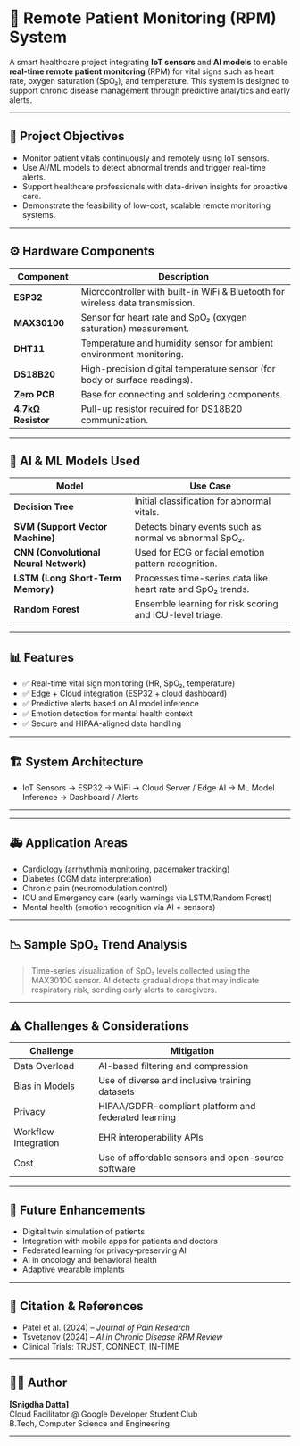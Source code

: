 # 🧠 Remote Patient Monitoring (RPM) System

A smart healthcare project integrating **IoT sensors** and **AI models** to enable **real-time remote patient monitoring** (RPM) for vital signs such as heart rate, oxygen saturation (SpO₂), and temperature. This system is designed to support chronic disease management through predictive analytics and early alerts.

---

## 📌 Project Objectives

- Monitor patient vitals continuously and remotely using IoT sensors.
- Use AI/ML models to detect abnormal trends and trigger real-time alerts.
- Support healthcare professionals with data-driven insights for proactive care.
- Demonstrate the feasibility of low-cost, scalable remote monitoring systems.

---

## ⚙️ Hardware Components

| Component | Description |
|----------|-------------|
| **ESP32** | Microcontroller with built-in WiFi & Bluetooth for wireless data transmission. |
| **MAX30100** | Sensor for heart rate and SpO₂ (oxygen saturation) measurement. |
| **DHT11** | Temperature and humidity sensor for ambient environment monitoring. |
| **DS18B20** | High-precision digital temperature sensor (for body or surface readings). |
| **Zero PCB** | Base for connecting and soldering components. |
| **4.7kΩ Resistor** | Pull-up resistor required for DS18B20 communication. |

---

## 🧠 AI & ML Models Used

| Model | Use Case |
|-------|----------|
| **Decision Tree** | Initial classification for abnormal vitals. |
| **SVM (Support Vector Machine)** | Detects binary events such as normal vs abnormal SpO₂. |
| **CNN (Convolutional Neural Network)** | Used for ECG or facial emotion pattern recognition. |
| **LSTM (Long Short-Term Memory)** | Processes time-series data like heart rate and SpO₂ trends. |
| **Random Forest** | Ensemble learning for risk scoring and ICU-level triage. |

---

## 📊 Features

- ✅ Real-time vital sign monitoring (HR, SpO₂, temperature)
- ✅ Edge + Cloud integration (ESP32 + cloud dashboard)
- ✅ Predictive alerts based on AI model inference
- ✅ Emotion detection for mental health context
- ✅ Secure and HIPAA-aligned data handling

---

## 🏗️ System Architecture
- IoT Sensors → ESP32 → WiFi → Cloud Server / Edge AI → ML Model Inference → Dashboard / Alerts

---

---

## 🚑 Application Areas

- Cardiology (arrhythmia monitoring, pacemaker tracking)
- Diabetes (CGM data interpretation)
- Chronic pain (neuromodulation control)
- ICU and Emergency care (early warnings via LSTM/Random Forest)
- Mental health (emotion recognition via AI + sensors)

---

## 📉 Sample SpO₂ Trend Analysis

> Time-series visualization of SpO₂ levels collected using the MAX30100 sensor. AI detects gradual drops that may indicate respiratory risk, sending early alerts to caregivers.

---

## ⚠️ Challenges & Considerations

| Challenge | Mitigation |
|----------|------------|
| Data Overload | AI-based filtering and compression |
| Bias in Models | Use of diverse and inclusive training datasets |
| Privacy | HIPAA/GDPR-compliant platform and federated learning |
| Workflow Integration | EHR interoperability APIs |
| Cost | Use of affordable sensors and open-source software |

---

## 🔮 Future Enhancements

- Digital twin simulation of patients
- Integration with mobile apps for patients and doctors
- Federated learning for privacy-preserving AI
- AI in oncology and behavioral health
- Adaptive wearable implants

---

## 🧾 Citation & References

- Patel et al. (2024) – _Journal of Pain Research_
- Tsvetanov (2024) – _AI in Chronic Disease RPM Review_
- Clinical Trials: TRUST, CONNECT, IN-TIME

---

## 🧑‍💻 Author

**[Snigdha Datta]**  
Cloud Facilitator @ Google Developer Student Club  
B.Tech, Computer Science and Engineering  

---

